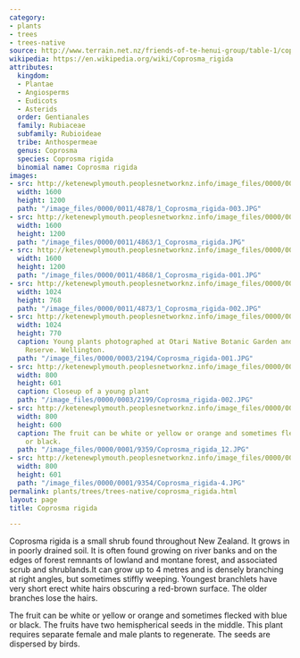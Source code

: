 ```yaml
---
category:
- plants
- trees
- trees-native
source: http://www.terrain.net.nz/friends-of-te-henui-group/table-1/coprosma-rigida.html
wikipedia: https://en.wikipedia.org/wiki/Coprosma_rigida
attributes:
  kingdom:
  - Plantae
  - Angiosperms
  - Eudicots
  - Asterids
  order: Gentianales
  family: Rubiaceae
  subfamily: Rubioideae
  tribe: Anthospermeae
  genus: Coprosma
  species: Coprosma rigida
  binomial name: Coprosma rigida
images:
- src: http://ketenewplymouth.peoplesnetworknz.info/image_files/0000/0011/4878/1_Coprosma_rigida-003.JPG
  width: 1600
  height: 1200
  path: "/image_files/0000/0011/4878/1_Coprosma_rigida-003.JPG"
- src: http://ketenewplymouth.peoplesnetworknz.info/image_files/0000/0011/4863/1_Coprosma_rigida.JPG
  width: 1600
  height: 1200
  path: "/image_files/0000/0011/4863/1_Coprosma_rigida.JPG"
- src: http://ketenewplymouth.peoplesnetworknz.info/image_files/0000/0011/4868/1_Coprosma_rigida-001.JPG
  width: 1600
  height: 1200
  path: "/image_files/0000/0011/4868/1_Coprosma_rigida-001.JPG"
- src: http://ketenewplymouth.peoplesnetworknz.info/image_files/0000/0011/4873/1_Coprosma_rigida-002.JPG
  width: 1024
  height: 768
  path: "/image_files/0000/0011/4873/1_Coprosma_rigida-002.JPG"
- src: http://ketenewplymouth.peoplesnetworknz.info/image_files/0000/0003/2194/Coprosma_rigida-001.JPG
  width: 1024
  height: 770
  caption: Young plants photographed at Otari Native Botanic Garden and Wilton's Bush
    Reserve. Wellington.
  path: "/image_files/0000/0003/2194/Coprosma_rigida-001.JPG"
- src: http://ketenewplymouth.peoplesnetworknz.info/image_files/0000/0003/2199/Coprosma_rigida-002.JPG
  width: 800
  height: 601
  caption: Closeup of a young plant
  path: "/image_files/0000/0003/2199/Coprosma_rigida-002.JPG"
- src: http://ketenewplymouth.peoplesnetworknz.info/image_files/0000/0001/9359/Coprosma_rigida_12.JPG
  width: 800
  height: 600
  caption: The fruit can be white or yellow or orange and sometimes flecked with blue
    or black.
  path: "/image_files/0000/0001/9359/Coprosma_rigida_12.JPG"
- src: http://ketenewplymouth.peoplesnetworknz.info/image_files/0000/0001/9354/Coprosma_rigida-4.JPG
  width: 800
  height: 601
  path: "/image_files/0000/0001/9354/Coprosma_rigida-4.JPG"
permalink: plants/trees/trees-native/coprosma_rigida.html
layout: page
title: Coprosma rigida

---
```

Coprosma rigida is a small shrub found throughout New Zealand. It grows in in poorly drained soil. It is often found growing on river banks and on the edges of forest remnants of lowland and montane forest, and associated scrub and shrublands.It can grow up to 4 metres and is densely branching at right angles, but sometimes stiffly weeping. Youngest branchlets have very short erect white hairs obscuring a red-brown surface. The older branches lose the hairs.



The fruit can be white or yellow or orange and sometimes flecked with blue or black. The fruits have two hemispherical seeds in the middle. This plant requires separate female and male plants to regenerate. The seeds are dispersed by birds.
